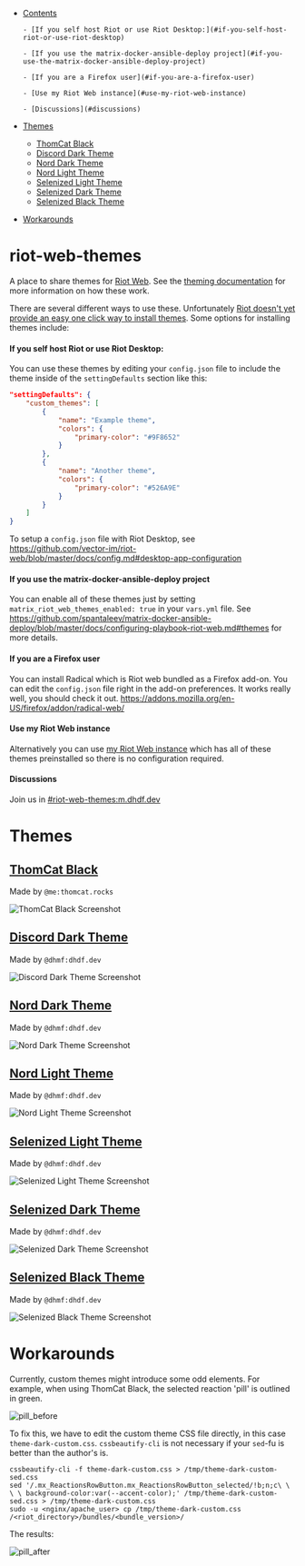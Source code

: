- [Contents]()

      - [If you self host Riot or use Riot Desktop:](#if-you-self-host-riot-or-use-riot-desktop)

      - [If you use the matrix-docker-ansible-deploy project](#if-you-use-the-matrix-docker-ansible-deploy-project)

      - [If you are a Firefox user](#if-you-are-a-firefox-user)

      - [Use my Riot Web instance](#use-my-riot-web-instance)

      - [Discussions](#discussions)
- [Themes](#themes)
  * [ThomCat Black](#thomcat-black)
  * [Discord Dark Theme](#discord-dark-theme)
  * [Nord Dark Theme](#nord-dark-theme)
  * [Nord Light Theme](#nord-light-theme)
  * [Selenized Light Theme](#selenized-light-theme)
  * [Selenized Dark Theme](#selenized-dark-theme)
  * [Selenized Black Theme](#selenized-black-theme)
- [Workarounds](#workarounds)


# riot-web-themes
A place to share themes for [Riot Web](https://github.com/vector-im/riot-web). See the [theming documentation](https://github.com/vector-im/riot-web/blob/master/docs/theming.md) for more information on how these work.

There are several different ways to use these. Unfortunately [Riot doesn't yet provide an easy one click way to install themes](https://github.com/vector-im/riot-web/issues/12517). Some options for installing themes include:

#### If you self host Riot or use Riot Desktop:
You can use these themes by editing your `config.json` file to include the theme inside of the `settingDefaults` section like this:

```json
"settingDefaults": {
    "custom_themes": [
        {
            "name": "Example theme",
            "colors": {
                "primary-color": "#9F8652"
            }
        },
        {
            "name": "Another theme",
            "colors": {
                "primary-color": "#526A9E"
            }
        }
    ]
}
```

To setup a `config.json` file with Riot Desktop, see https://github.com/vector-im/riot-web/blob/master/docs/config.md#desktop-app-configuration

#### If you use the matrix-docker-ansible-deploy project
You can enable all of these themes just by setting `matrix_riot_web_themes_enabled: true` in your `vars.yml` file. See https://github.com/spantaleev/matrix-docker-ansible-deploy/blob/master/docs/configuring-playbook-riot-web.md#themes for more details.

#### If you are a Firefox user
You can install Radical which is Riot web bundled as a Firefox add-on. You can edit the `config.json` file right in the add-on preferences. It works really well, you should check it out. https://addons.mozilla.org/en-US/firefox/addon/radical-web/

#### Use my Riot Web instance
Alternatively you can use [my Riot Web instance](https://riot.raim.ist) which has all of these themes preinstalled so there is no configuration required.

#### Discussions
Join us in [#riot-web-themes:m.dhdf.dev](https://matrix.to/#/!pjCLhvJxLkGjNQFqcB:m.dhdf.dev?via=m.dhdf.dev&via=raim.ist&via=t2bot.io)

# Themes

## [ThomCat Black](ThomCat/ThomCat-Black.json)

Made by `@me:thomcat.rocks`

![ThomCat Black Screenshot](ThomCat/ThomCat-Black.png)


## [Discord Dark Theme](Discord/Discord-Dark/Discord-Dark-Theme.json)

Made by `@dhmf:dhdf.dev`

![Discord Dark Theme Screenshot](Discord/Discord-Dark/Discord-Dark-Theme.png)


## [Nord Dark Theme](Nord/Nord%20Dark/Nord%20Dark.json)

Made by `@dhmf:dhdf.dev`

![Nord Dark Theme Screenshot](Nord/Nord%20Dark/Nord%20Dark.png)

## [Nord Light Theme](Nord/Nord%20Light/Nord%20Light.json)

Made by `@dhmf:dhdf.dev`

![Nord Light Theme Screenshot](Nord/Nord%20Light/Nord%20Light.png)

## [Selenized Light Theme](Selenized/Selenized%20Light/Selenized%20Light.json)

Made by `@dhmf:dhdf.dev`

![Selenized Light Theme Screenshot](Selenized/Selenized%20Light/Selenized%20Light.png)

## [Selenized Dark Theme](Selenized/Selenized%20Dark/Selenized%20Dark.json)

Made by `@dhmf:dhdf.dev`

![Selenized Dark Theme Screenshot](Selenized/Selenized%20Dark/Selenized%20Dark.png)

## [Selenized Black Theme](Selenized/Selenized%20Black/Selenized%20Black.json)

Made by `@dhmf:dhdf.dev`

![Selenized Black Theme Screenshot](Selenized/Selenized%20Black/Selenized%20Black.png)


# Workarounds

Currently, custom themes might introduce some odd elements.  For example, when using ThomCat Black, the selected reaction 'pill' is outlined in green.

![pill_before](images/Pill1.png)

To fix this, we have to edit the custom theme CSS file directly, in this case `theme-dark-custom.css`.  `cssbeautify-cli` is not necessary if your `sed`-fu is better than the author's is.

```
cssbeautify-cli -f theme-dark-custom.css > /tmp/theme-dark-custom-sed.css
sed '/.mx_ReactionsRowButton.mx_ReactionsRowButton_selected/!b;n;c\ \ \ \ background-color:var(--accent-color);' /tmp/theme-dark-custom-sed.css > /tmp/theme-dark-custom.css
sudo -u <nginx/apache_user> cp /tmp/theme-dark-custom.css /<riot_directory>/bundles/<bundle_version>/
```
The results:

![pill_after](images/Pill2.png)

